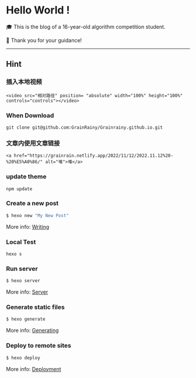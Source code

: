 # Hello World !

🎓 This is the blog of a 16-year-old algorithm competition student.

🎇 Thank you for your guidance!


------------

## Hint

### 插入本地视频

```
<video src="相对路径" position= "absolute" width="100%" height="100%" controls="controls"></video>
```

### When Download

```
git clone git@github.com:GrainRainy/Grainrainy.github.io.git
```

### 文章内使用文章链接

```
<a href="https://grainrain.netlify.app/2022/11/12/2022.11.12%20-%20%E5%A0%86/" alt="堆">堆</a>
```

### update theme

```
npm update
```

### Create a new post

``` bash
$ hexo new "My New Post"
```

More info: [Writing](https://hexo.io/docs/writing.html)

### Local Test

```
hexo s
```

### Run server

``` bash
$ hexo server
```

More info: [Server](https://hexo.io/docs/server.html)

### Generate static files

``` bash
$ hexo generate
```

More info: [Generating](https://hexo.io/docs/generating.html)

### Deploy to remote sites

``` bash
$ hexo deploy
```

More info: [Deployment](https://hexo.io/docs/one-command-deployment.html)
